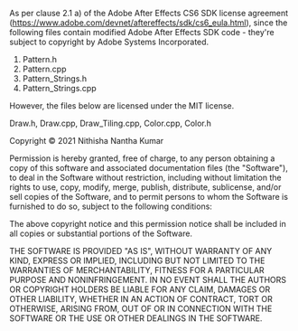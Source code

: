 As per clause 2.1 a) of the Adobe After Effects CS6 SDK license agreement (https://www.adobe.com/devnet/aftereffects/sdk/cs6_eula.html), 
since the following files contain modified Adobe After Effects SDK code - they're subject to copyright by Adobe Systems Incorporated.
1. Pattern.h
2. Pattern.cpp
3. Pattern_Strings.h
4. Pattern_Strings.cpp

However, the files below are licensed under the MIT license.

Draw.h, Draw.cpp, Draw_Tiling.cpp, Color.cpp, Color.h

Copyright © 2021 Nithisha Nantha Kumar

Permission is hereby granted, free of charge, to any person obtaining a copy of this software and associated documentation files 
(the "Software"), to deal in the Software without restriction, including without limitation the rights to use, copy, modify, merge,
publish, distribute, sublicense, and/or sell copies of the Software, and to permit persons to whom the Software is furnished to do so, 
subject to the following conditions:

The above copyright notice and this permission notice shall be included in all copies or substantial portions of the Software.

THE SOFTWARE IS PROVIDED "AS IS", WITHOUT WARRANTY OF ANY KIND, EXPRESS OR IMPLIED, INCLUDING BUT NOT LIMITED TO THE WARRANTIES OF 
MERCHANTABILITY, FITNESS FOR A PARTICULAR PURPOSE AND NONINFRINGEMENT. IN NO EVENT SHALL THE AUTHORS OR COPYRIGHT HOLDERS BE LIABLE FOR 
ANY CLAIM, DAMAGES OR OTHER LIABILITY, WHETHER IN AN ACTION OF CONTRACT, TORT OR OTHERWISE, ARISING FROM, OUT OF OR IN CONNECTION WITH 
THE SOFTWARE OR THE USE OR OTHER DEALINGS IN THE SOFTWARE.
